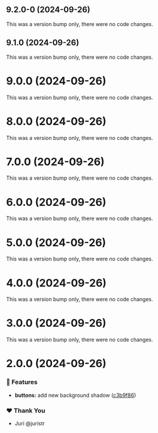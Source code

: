 ## 9.2.0-0 (2024-09-26)

This was a version bump only, there were no code changes.

## 9.1.0 (2024-09-26)

This was a version bump only, there were no code changes.

# 9.0.0 (2024-09-26)

This was a version bump only, there were no code changes.

# 8.0.0 (2024-09-26)

This was a version bump only, there were no code changes.

# 7.0.0 (2024-09-26)

This was a version bump only, there were no code changes.

# 6.0.0 (2024-09-26)

This was a version bump only, there were no code changes.

# 5.0.0 (2024-09-26)

This was a version bump only, there were no code changes.

# 4.0.0 (2024-09-26)

This was a version bump only, there were no code changes.

# 3.0.0 (2024-09-26)

This was a version bump only, there were no code changes.

# 2.0.0 (2024-09-26)


### 🚀 Features

- **buttons:** add new background shadow ([c3b9f86](https://github.com/danhnguyen-agilityio/tuskydesign/commit/c3b9f86))

### ❤️  Thank You

- Juri @juristr